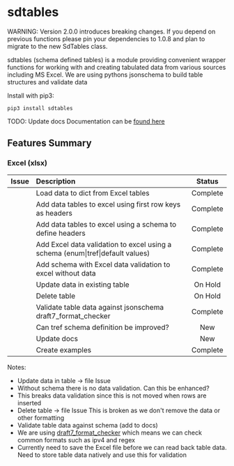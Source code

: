 # sdtables

WARNING: Version 2.0.0 introduces breaking changes.  If you depend on previous functions please pin your dependencies to 1.0.8 and plan to migrate to the new SdTables class.

sdtables (schema defined tables) is a module providing convenient wrapper functions for working with and creating tabulated data from various sources including MS Excel.  We are using pythons jsonschema to build table structures and validate data

Install with pip3:

```
pip3 install sdtables
```

TODO: Update docs
Documentation can be [found here](https://cunningr.github.io/sdtables/)

## Features Summary

### Excel (xlsx)

| Issue | Description | Status |
|:---:|:---|:---:|
| | Load data to dict from Excel tables | Complete |
| | Add data tables to excel using first row keys as headers | Complete |
| | Add data tables to excel using a schema to define headers | Complete |
| | Add Excel data validation to excel using a schema (enum\|tref\|default values) | Complete |
| | Add schema with Excel data validation to excel without data | Complete |
| | Update data in existing table | On Hold |
| | Delete table | On Hold |
| | Validate table data against jsonschema draft7_format_checker | Complete |
| | Can tref schema definition be improved? | New |
| | Update docs | New |
| | Create examples | Complete |

Notes:

 * Update data in table -> file Issue
  * Without schema there is no data validation.  Can this be enhanced?
  * This breaks data validation since this is not moved when rows are inserted
 * Delete table -> file Issue
    This is broken as we don't remove the data or other formatting
 * Validate table data against schema (add to docs)
  * We are using [draft7_format_checker](https://python-jsonschema.readthedocs.io/en/latest/validate/#validating-formats) which means we can check common formats such as ipv4 and regex
  * Currently need to save the Excel file before we can read back table data.
    Need to store table data natively and use this for validation


